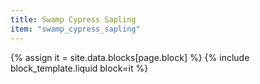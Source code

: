 ```yaml
---
title: Swamp Cypress Sapling
item: "swamp_cypress_sapling"
---
```


{% assign it = site.data.blocks[page.block] %}
{% include block_template.liquid block=it %}

